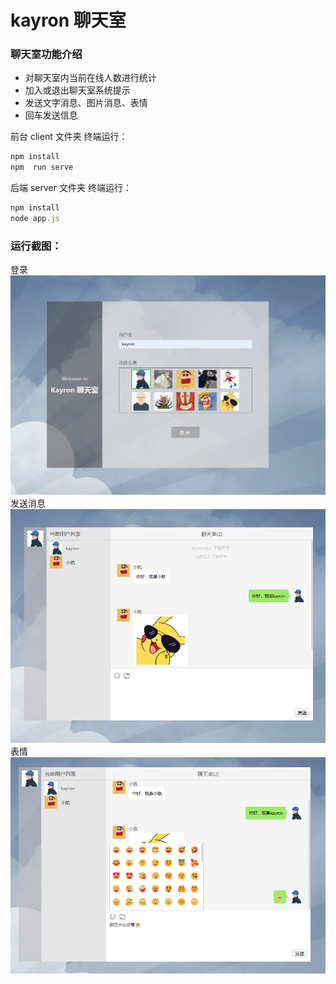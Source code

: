 # kayron 聊天室

### 聊天室功能介绍

- 对聊天室内当前在线人数进行统计
- 加入或退出聊天室系统提示
- 发送文字消息、图片消息、表情
- 回车发送信息

前台 client 文件夹 终端运行：

```javascript
npm install
npm  run serve
```

后端 server 文件夹 终端运行：

```javascript
npm install
node app.js
```

### 运行截图：

登录
![登录](.\client\src\assets\imgs\run1.png)
发送消息
![发送消息](.\client\src\assets\imgs\run2.png)
表情
![表情](.\client\src\assets\imgs\run3.png)
